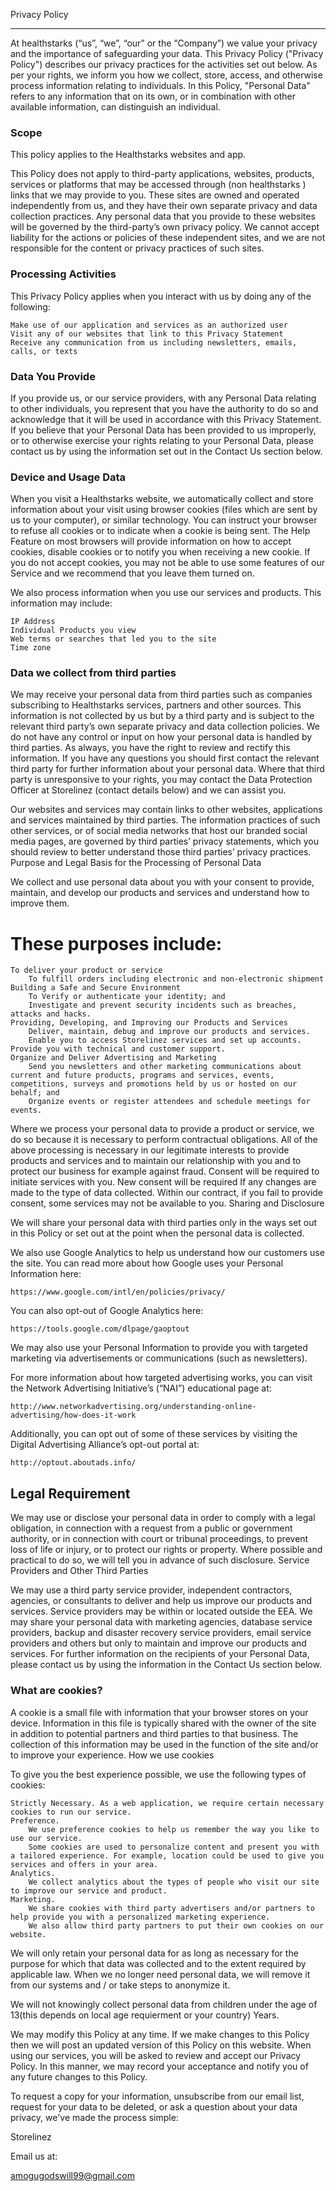  Privacy Policy
______________

At healthstarks (“us”, “we”, “our” or the “Company”) we value your privacy and the importance of safeguarding your data. This Privacy Policy ("Privacy Policy") describes our privacy practices for the activities set out below. As per your rights, we inform you how we collect, store, access, 
and otherwise process information relating to individuals. In this Policy, "Personal Data" refers to any information that on its own, or in combination with other available information, can distinguish an individual.

### Scope

This policy applies to the Healthstarks websites and app.

This Policy does not apply to third-party applications, websites, products, services or platforms that may be accessed through (non healthstarks ) links that we may provide to you. These sites are owned and operated independently from us, and they have their own separate privacy and data collection practices. Any personal data that you provide to these websites will be governed by the third-party’s own privacy policy. 
We cannot accept liability for the actions or policies of these independent sites, and we are not responsible for the content or privacy practices of such sites.

### Processing Activities

This Privacy Policy applies when you interact with us by doing any of the following:

    Make use of our application and services as an authorized user
    Visit any of our websites that link to this Privacy Statement
    Receive any communication from us including newsletters, emails, calls, or texts


### Data You Provide

If you provide us, or our service providers, with any Personal Data relating to other individuals, you represent that you have the authority to do so and acknowledge that it will be used in accordance with this Privacy Statement. 
If you believe that your Personal Data has been provided to us improperly, or to otherwise exercise your rights relating to your Personal Data, please contact us by using the information set out in the Contact Us section below.

### Device and Usage Data

When you visit a Healthstarks website, we automatically collect and store information about your visit using browser cookies (files which are sent by us to your computer), or similar technology. You can instruct your browser to refuse all cookies or to indicate when a cookie is being sent. The Help Feature on most browsers will provide information on how to accept cookies, disable cookies or to notify you when receiving a new cookie. If you do not accept cookies, you may not be able to use some features of our Service and we recommend that you leave them turned on.

We also process information when you use our services and products. This information may include:

    IP Address
    Individual Products you view
    Web terms or searches that led you to the site
    Time zone

### Data we collect from third parties

We may receive your personal data from third parties such as companies subscribing to Healthstarks services, partners and other sources. This information is not collected by us but by a third party and is subject to the relevant third party’s own separate privacy and data collection policies. We do not have any control or input on how your personal data is handled by third parties. As always, you have the right to review and rectify this information. If you have any questions you should first contact the relevant third party for further information about your personal data. Where that third party is unresponsive to your rights, you may contact the Data Protection Officer at Storelinez (contact details below) and we can assist you.

Our websites and services may contain links to other websites, applications and services maintained by third parties. The information practices of such other services, or of social media networks that host our branded social media pages, are governed by third parties’ privacy statements, which you should review to better understand those third parties’ privacy practices.
Purpose and Legal Basis for the Processing of Personal Data

We collect and use personal data about you with your consent to provide, maintain, and develop our products and services and understand how to improve them.

# These purposes include:

    To deliver your product or service
        To fulfill orders including electronic and non-electronic shipment
    Building a Safe and Secure Environment
        To Verify or authenticate your identity; and
        Investigate and prevent security incidents such as breaches, attacks and hacks.
    Providing, Developing, and Improving our Products and Services
        Deliver, maintain, debug and improve our products and services.
        Enable you to access Storelinez services and set up accounts.
    Provide you with technical and customer support.
    Organize and Deliver Advertising and Marketing
        Send you newsletters and other marketing communications about current and future products, programs and services, events, competitions, surveys and promotions held by us or hosted on our behalf; and
        Organize events or register attendees and schedule meetings for events.

Where we process your personal data to provide a product or service, we do so because it is necessary to perform contractual obligations. All of the above processing is necessary in our legitimate interests to provide products and services and to maintain our relationship with you and to protect our business for example against fraud. Consent will be required to initiate services with you. New consent will be required If any changes are made to the type of data collected. Within our contract, if you fail to provide consent, some services may not be available to you.
Sharing and Disclosure

We will share your personal data with third parties only in the ways set out in this Policy or set out at the point when the personal data is collected.

We also use Google Analytics to help us understand how our customers use the site. You can read more about how Google uses your Personal Information here:

    https://www.google.com/intl/en/policies/privacy/

You can also opt-out of Google Analytics here:

    https://tools.google.com/dlpage/gaoptout

We may also use your Personal Information to provide you with targeted marketing via advertisements or communications (such as newsletters).

For more information about how targeted advertising works, you can visit the Network Advertising Initiative’s (“NAI”) educational page at:

    http://www.networkadvertising.org/understanding-online-advertising/how-does-it-work

Additionally, you can opt out of some of these services by visiting the Digital Advertising Alliance’s opt-out portal at:

    http://optout.aboutads.info/

## Legal Requirement

We may use or disclose your personal data in order to comply with a legal obligation, in connection with a request from a public or government authority, or in connection with court or tribunal proceedings, to prevent loss of life or injury, or to protect our rights or property. Where possible and practical to do so, we will tell you in advance of such disclosure.
Service Providers and Other Third Parties

We may use a third party service provider, independent contractors, agencies, or consultants to deliver and help us improve our products and services. Service providers may be within or located outside the EEA. We may share your personal data with marketing agencies, database service providers, backup and disaster recovery service providers, email service providers and others but only to maintain and improve our products and services. For further information on the recipients of your Personal Data, please contact us by using the information in the Contact Us section below.



### What are cookies?

A cookie is a small file with information that your browser stores on your device. Information in this file is typically shared with the owner of the site in addition to potential partners and third parties to that business. The collection of this information may be used in the function of the site and/or to improve your experience.
How we use cookies

To give you the best experience possible, we use the following types of cookies:

    Strictly Necessary. As a web application, we require certain necessary cookies to run our service.
    Preference.
        We use preference cookies to help us remember the way you like to use our service.
        Some cookies are used to personalize content and present you with a tailored experience. For example, location could be used to give you services and offers in your area.
    Analytics.
        We collect analytics about the types of people who visit our site to improve our service and product.
    Marketing.
        We share cookies with third party advertisers and/or partners to help provide you with a personalized marketing experience.
        We also allow third party partners to put their own cookies on our website.


We will only retain your personal data for as long as necessary for the purpose for which that data was collected and to the extent required by applicable law. When we no longer need personal data, we will remove it from our systems and / or take steps to anonymize it.


We will not knowingly collect personal data from children under the age of 13(this depends on local age requierment or your country) Years.


We may modify this Policy at any time. If we make changes to this Policy then we will post an updated version of this Policy on this website. When using our services, you will be asked to review and accept our Privacy Policy. In this manner, we may record your acceptance and notify you of any future changes to this Policy.


To request a copy for your information, unsubscribe from our email list, request for your data to be deleted, or ask a question about your data privacy, we've made the process simple:

Storelinez

Email us at:

amogugodswill99@gmail.com


